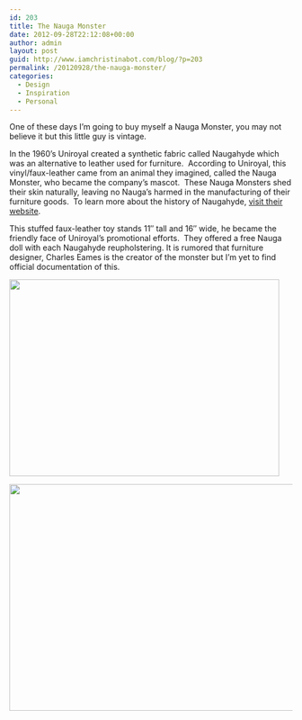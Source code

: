 ```yaml
---
id: 203
title: The Nauga Monster
date: 2012-09-28T22:12:08+00:00
author: admin
layout: post
guid: http://www.iamchristinabot.com/blog/?p=203
permalink: /20120928/the-nauga-monster/
categories:
  - Design
  - Inspiration
  - Personal
---
```

One of these days I&#8217;m going to buy myself a Nauga Monster, you may not believe it but this little guy is vintage.

In the 1960&#8217;s Uniroyal created a synthetic fabric called Naugahyde which was an alternative to leather used for furniture.  According to Uniroyal, this vinyl/faux-leather came from an animal they imagined, called the Nauga Monster, who became the company&#8217;s mascot.  These Nauga Monsters shed their skin naturally, leaving no Nauga&#8217;s harmed in the manufacturing of their furniture goods.  To learn more about the history of Naugahyde, [visit their website](http://www.naugahyde.com/history.html).

This stuffed faux-leather toy stands 11&#8243; tall and 16&#8243; wide, he became the friendly face of Uniroyal&#8217;s promotional efforts.  They offered a free Nauga doll with each Naugahyde reupholstering. It is rumored that furniture designer, Charles Eames is the creator of the monster but I&#8217;m yet to find official documentation of this.

[<img class="aligncenter size-large wp-image-204" title="Vintage Naugahyde Nauga Monster" src="http://www.iamchristinabot.com/blog/wp-content/uploads/2012/09/Screen-Shot-2012-09-28-at-5.49.24-PM-1024x748.png" alt="" width="480" height="350" srcset="http://www.iamchristinabot.com/blog/wp-content/uploads/2012/09/Screen-Shot-2012-09-28-at-5.49.24-PM-1024x748.png 1024w, http://www.iamchristinabot.com/blog/wp-content/uploads/2012/09/Screen-Shot-2012-09-28-at-5.49.24-PM-300x219.png 300w, http://www.iamchristinabot.com/blog/wp-content/uploads/2012/09/Screen-Shot-2012-09-28-at-5.49.24-PM.png 1138w" sizes="(max-width: 480px) 100vw, 480px" />](http://www.iamchristinabot.com/blog/wp-content/uploads/2012/09/Screen-Shot-2012-09-28-at-5.49.24-PM.png)

<img class="aligncenter size-full wp-image-206" title="Nauga Advertisement" src="http://www.iamchristinabot.com/blog/wp-content/uploads/2012/09/5_naugaA.jpeg" alt="" width="600" height="403" srcset="http://www.iamchristinabot.com/blog/wp-content/uploads/2012/09/5_naugaA.jpeg 600w, http://www.iamchristinabot.com/blog/wp-content/uploads/2012/09/5_naugaA-300x201.jpeg 300w" sizes="(max-width: 600px) 100vw, 600px" />

&nbsp;